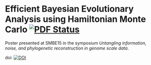 # Efficient Bayesian Evolutionary Analysis using Hamiltonian Monte Carlo [![PDF Status](https://www.sharelatex.com/github/repos/armanbilge/SMBE15/builds/latest/badge.svg)](https://www.sharelatex.com/github/repos/armanbilge/SMBE15/builds/latest/output.pdf)

Poster presented at SMBE15 in the symposium *Untangling information, noise, and phylogenetic reconstruction in genome scale data*.

doi: [![DOI](http://img.shields.io/badge/DOI-10.6084%2Fm9.figshare.1473743-55CDC5.svg)](http://dx.doi.org/10.6084/m9.figshare.1473743)
